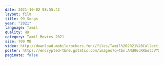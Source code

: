 ```yaml
---
date: 2021-10-02 08:55:42
layout: film
title: 99 Songs
year: "2021"
language: Tamil
quality: HD
category: Tamil Movies 2021
size: 700 MB
video: http://download.mobilerockers.fun//files/Tamil%202021%20Collection/99%20Songs%20(2021)/99%20Songs%20(2021)%20Full%20Movies/99%20Songs%20(2021)%20DVDRip/99%20Songs%20(2021)%20DVDRip%20Single%20Part.mp4
poster: https://encrypted-tbn0.gstatic.com/images?q=tbn:ANd9GcRRbotJVY5LL5xcZvu1wfDBkewRqZV1p2TeEA&usqp=CAU
paginate: false
---
```

